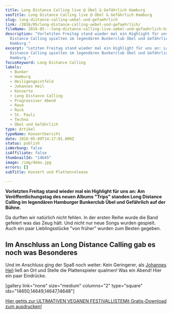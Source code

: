 ```yaml
---
title: Long Distance Calling live @ Übel & Gefährlich Hamburg
seoTitle: Long Distance Calling live @ Übel & Gefährlich Hamburg
slug: long-distance-calling-uebel-und-gefaehrlich
link: /2016/05/long-distance-calling-uebel-und-gefaehrlich/
fileName: 2016-05---long-distance-calling-live-uebel-und-gefaehrlich-hamburg.md
description: "Vorletzten Freitag stand wieder mal ein Highlight für uns an: Long
  Distance Calling spielten im legendären Bunkerclub Übel und Gefährlich in
  Hamburg."
excerpt: "Letzten Freitag stand wieder mal ein Highlight für uns an: Long
  Distance Calling spielten im legendären Bunkerclub Übel und Gefährlich in
  Hamburg."
focusKeyword: Long Distance Calling
labels:
  - Bunker
  - Hamburg
  - Heiligengeistfeld
  - Johannes Heil
  - Konzerte
  - Long Distance Calling
  - Progressiver Abend
  - Rave
  - Rock
  - St. Pauli
  - Techno
  - Übel und Gefährlich
type: Artikel
typeName: Konzertbericht
date: 2016-05-09T14:17:01.000Z
status: publish
isWerbung: false
isAffiliate: false
thumbnailId: "14645"
image: /img/demo.jpg
errors: []
subTitle: Konzert und Plattenrelease
  
---
```


**Vorletzten Freitag stand wieder mal ein Highlight für uns an: Am
Veröffentlichungstag des neuen Albums "Trips" standen Long Distance Calling im
legendären Hamburger Bunkerclub Übel und Gefährlich auf der Bühne.**

Da durften wir natürlich nicht fehlen. In der ersten Reihe wurde die Band
gefeiert was das Zeug hält. Und nicht nur neue Songs wurden gespielt. Auch ein
paar Lieblingsstücke "von früher" wurden zum Besten gegeben.

## Im Anschluss an Long Distance Calling gab es noch was Besonderes

Und im Anschluss ging der Spaß noch weiter: Kein Geringerer, als
[Johannes Heil](https://www.instagram.com/p/BE0UZwjQVdK/?taken-by=anne_reko)
ließ an Ort und Stelle die Plattenspieler qualmen! Was ein Abend! Hier ein paar
Eindrücke.

[gallery link="none" size="medium" columns="2" type="square"
ids="14650,14649,14647,14648"]

[Hier gehts zur ULTIMATIVEN VEGANEN FESTIVALLISTEMit Gratis-Download zum ausdrucken!](/2015/03/die-ultimative-vegane-festivalliste)

  
